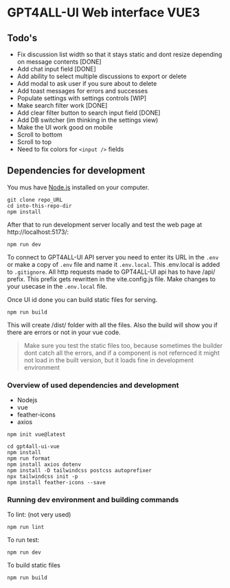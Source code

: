 # GPT4ALL-UI Web interface VUE3

## Todo's

- Fix discussion list width so that it stays static and dont resize depending on message contents [DONE]
- Add chat input field [DONE]
- Add ability to select multiple discussions to export or delete
- Add modal to ask user if you sure about to delete
- Add toast messages for errors and successes
- Populate settings with settings controls [WIP]
- Make search filter work [DONE]
- Add clear filter button to search input field [DONE]
- Add DB switcher (im thinking in the settings view)
- Make the UI work good on mobile
- Scroll to bottom
- Scroll to top
- Need to fix colors for `<input />` fields

## Dependencies for development

You mus have [Node.js](https://nodejs.org/en) installed on your computer. 

```
git clone repo_URL
cd into-this-repo-dir
npm install
```

After that to run development server locally and test the web page at http://localhost:5173/:

```
npm run dev
```

To connect to GPT4ALL-UI API server you need to enter its URL in the `.env` or make a copy of `.env` file and name it `.env.local`. This .env.local is added to `.gitignore`. 
All http requests made to GPT4ALL-UI api has to have /api/ prefix. This prefix gets rewritten in the vite.config.js file.
Make changes to your usecase in the `.env.local` file.

Once UI id done you can build static files for serving.
```
npm run build
```

This will create /dist/ folder with all the files. Also the build will show you if there are errors or not in your vue code.
> Make sure you test the static files too, because sometimes the builder dont catch all the errors, and if a component is not refernced it might not load in the built version, but it loads fine in development environment
### Overview of used dependencies and development

- Nodejs
- vue
- feather-icons
- axios

```
npm init vue@latest
```
```
cd gpt4all-ui-vue
npm install
npm run format
npm install axios dotenv
npm install -D tailwindcss postcss autoprefixer
npx tailwindcss init -p
npm install feather-icons --save
```

### Running dev environment and building commands

To lint: (not very used)
```
npm run lint
```

To run test:
```
npm run dev
```

To build static files
```
npm run build
```
